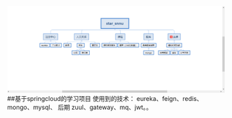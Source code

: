 ![Image text](https://github.com/sutianwei/cloud_student/blob/main/%E5%8A%9F%E8%83%BD%E8%AE%BE%E8%AE%A1.png)
##基于springcloud的学习项目
使用到的技术：
eureka、feign、redis、mongo、mysql、
后期
zuul、gateway、mq、jwt。。